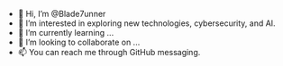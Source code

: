 - 👋 Hi, I’m @Blade7unner
- 👀 I’m interested in exploring new technologies, cybersecurity, and AI.
- 🌱 I’m currently learning ...
- 💞️ I’m looking to collaborate on ...
- 📫 You can reach me through GitHub messaging.

<!---
Blade7unner/Blade7unner is a ✨ special ✨ repository because its `README.md` (this file) appears on your GitHub profile.
You can click the Preview link to take a look at your changes.
--->

